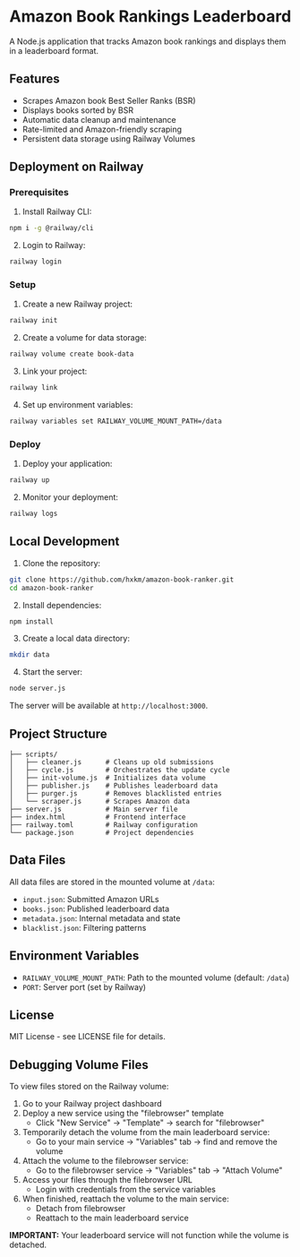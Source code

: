 # Amazon Book Rankings Leaderboard

A Node.js application that tracks Amazon book rankings and displays them in a leaderboard format.

## Features

- Scrapes Amazon book Best Seller Ranks (BSR)
- Displays books sorted by BSR
- Automatic data cleanup and maintenance
- Rate-limited and Amazon-friendly scraping
- Persistent data storage using Railway Volumes

## Deployment on Railway

### Prerequisites

1. Install Railway CLI:
```bash
npm i -g @railway/cli
```

2. Login to Railway:
```bash
railway login
```

### Setup

1. Create a new Railway project:
```bash
railway init
```

2. Create a volume for data storage:
```bash
railway volume create book-data
```

3. Link your project:
```bash
railway link
```

4. Set up environment variables:
```bash
railway variables set RAILWAY_VOLUME_MOUNT_PATH=/data
```

### Deploy

1. Deploy your application:
```bash
railway up
```

2. Monitor your deployment:
```bash
railway logs
```

## Local Development

1. Clone the repository:
```bash
git clone https://github.com/hxkm/amazon-book-ranker.git
cd amazon-book-ranker
```

2. Install dependencies:
```bash
npm install
```

3. Create a local data directory:
```bash
mkdir data
```

4. Start the server:
```bash
node server.js
```

The server will be available at `http://localhost:3000`.

## Project Structure

```
├── scripts/
│   ├── cleaner.js      # Cleans up old submissions
│   ├── cycle.js        # Orchestrates the update cycle
│   ├── init-volume.js  # Initializes data volume
│   ├── publisher.js    # Publishes leaderboard data
│   ├── purger.js       # Removes blacklisted entries
│   └── scraper.js      # Scrapes Amazon data
├── server.js           # Main server file
├── index.html          # Frontend interface
├── railway.toml        # Railway configuration
└── package.json        # Project dependencies
```

## Data Files

All data files are stored in the mounted volume at `/data`:

- `input.json`: Submitted Amazon URLs
- `books.json`: Published leaderboard data
- `metadata.json`: Internal metadata and state
- `blacklist.json`: Filtering patterns

## Environment Variables

- `RAILWAY_VOLUME_MOUNT_PATH`: Path to the mounted volume (default: `/data`)
- `PORT`: Server port (set by Railway)

## License

MIT License - see LICENSE file for details.

## Debugging Volume Files

To view files stored on the Railway volume:

1. Go to your Railway project dashboard
2. Deploy a new service using the "filebrowser" template
   - Click "New Service" → "Template" → search for "filebrowser"
3. Temporarily detach the volume from the main leaderboard service:
   - Go to your main service → "Variables" tab → find and remove the volume
4. Attach the volume to the filebrowser service:
   - Go to the filebrowser service → "Variables" tab → "Attach Volume"
5. Access your files through the filebrowser URL
   - Login with credentials from the service variables
6. When finished, reattach the volume to the main service:
   - Detach from filebrowser
   - Reattach to the main leaderboard service

**IMPORTANT:** Your leaderboard service will not function while the volume is detached.
